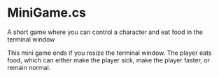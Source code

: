 # MiniGame.cs
A short game where you can control a character and eat food in the terminal window

This mini game ends if you resize the terminal window.
The player eats food, which can either make the player sick, make the player faster, or remain normal.
